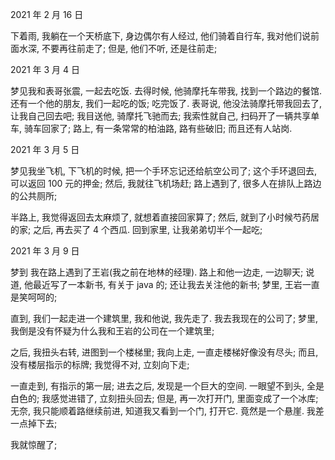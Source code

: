 2021 年 2 月 16 日

下着雨, 我躺在一个天桥底下, 身边偶尔有人经过,
他们骑着自行车,
我对他们说前面水深,
不要再往前走了;
但是, 他们不听, 还是往前走;

2021 年 3 月 4 日

梦见我和表哥张震, 一起去吃饭. 去得时候, 他骑摩托车带我,
找到一个路边的餐馆. 还有一个他的朋友, 我们一起吃的饭;
吃完饭了. 表哥说, 他没法骑摩托带我回去了, 让我自己回去吧;
我目送他, 骑摩托飞驰而去; 我索性就自己, 扫码开了一辆共享单车,
骑车回家了; 路上, 有一条常常的柏油路, 路有些破旧;
而且还有人站岗.

2021 年 3 月 5 日

梦见我坐飞机, 下飞机的时候, 把一个手环忘记还给航空公司了;
这个手环退回去, 可以返回 100 元的押金;
然后, 我就往飞机场赶; 路上遇到了, 很多人在排队上路边的公共厕所;

半路上, 我觉得返回去太麻烦了, 就想着直接回家算了;
然后, 就到了小时候芍药居的家;
之后, 再去买了 4 个西瓜. 回到家里, 让我弟弟切半个一起吃;

2021 年 3 月 9 日

梦到 我在路上遇到了王岩(我之前在地林的经理).
路上和他一边走, 一边聊天; 说道, 他最近写了一本新书, 有关于 java 的;
还让我去关注他的新书; 梦里, 王岩一直是笑呵呵的;

直到, 我们一起走进一个建筑里, 我和他说, 我先走了. 我去我现在的公司了;
梦里, 我倒是没有怀疑为什么我和王岩的公司在一个建筑里;

之后, 我扭头右转, 进图到一个楼梯里; 我向上走, 一直走楼梯好像没有尽头;
而且, 没有楼层指示的标牌; 我觉得不对, 立刻向下走;

一直走到, 有指示的第一层; 进去之后, 发现是一个巨大的空间. 一眼望不到头,
全是白色的; 我感觉进错了, 立刻扭头回去;
但是, 再一次打开门, 里面变成了一个冰库;
无奈, 我只能顺着路继续前进, 知道我又看到一个门, 打开它.
竟然是一个悬崖. 我差一点掉下去;

我就惊醒了;
